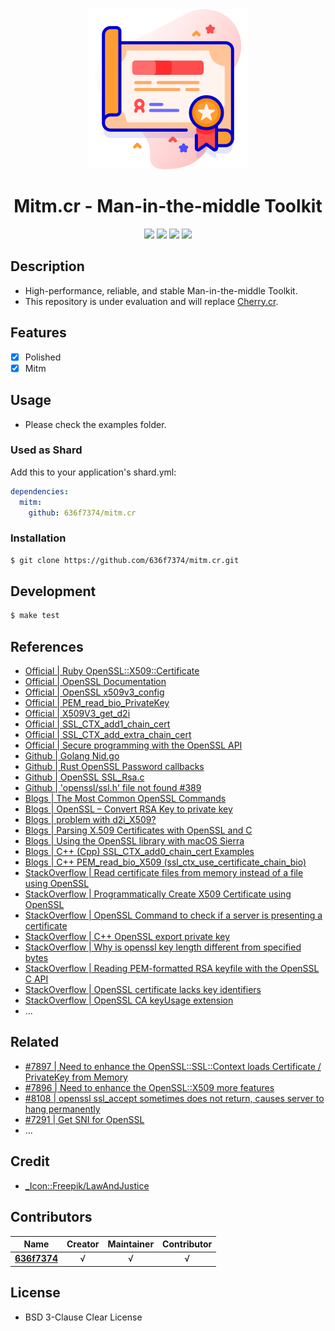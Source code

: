 <div align = "center"><img src="images/icon.png" width="256" height="256" /></div>

<div align = "center">
  <h1>Mitm.cr - Man-in-the-middle Toolkit</h1>
</div>

<p align="center">
  <a href="https://crystal-lang.org">
    <img src="https://img.shields.io/badge/built%20with-crystal-000000.svg" /></a>
  <a href="https://github.com/636f7374/mitm.cr/actions">
    <img src="https://github.com/636f7374/mitm.cr/workflows/Continuous%20Integration/badge.svg" /></a>
  <a href="https://github.com/636f7374/mitm.cr/releases">
    <img src="https://img.shields.io/github/release/636f7374/mitm.cr.svg" /></a>
  <a href="https://github.com/636f7374/mitm.cr/blob/master/license">
    <img src="https://img.shields.io/github/license/636f7374/mitm.cr.svg"></a>
</p>

## Description

* High-performance, reliable, and stable Man-in-the-middle Toolkit.
* This repository is under evaluation and will replace [Cherry.cr](https://github.com/636f7374/cherry.cr).

## Features

* [X] Polished
* [X] Mitm

## Usage

* Please check the examples folder.

### Used as Shard

Add this to your application's shard.yml:

```yaml
dependencies:
  mitm:
    github: 636f7374/mitm.cr
```

### Installation

```bash
$ git clone https://github.com/636f7374/mitm.cr.git
```

## Development

```bash
$ make test
```

## References

* [Official | Ruby OpenSSL::X509::Certificate](https://ruby-doc.org/stdlib-2.4.0/libdoc/openssl/rdoc/OpenSSL/X509/Certificate.html)
* [Official | OpenSSL Documentation](https://www.openssl.org/docs/)
* [Official | OpenSSL x509v3_config](https://www.openssl.org/docs/manmaster/man5/x509v3_config.html)
* [Official | PEM_read_bio_PrivateKey](https://www.openssl.org/docs/man1.1.0/man3/PEM_write_bio_RSA_PUBKEY.html)
* [Official | X509V3_get_d2i](https://www.openssl.org/docs/man1.1.0/man3/X509_add1_ext_i2d.html)
* [Official | SSL_CTX_add1_chain_cert](https://www.openssl.org/docs/man1.0.2/man3/SSL_CTX_add0_chain_cert.html)
* [Official | SSL_CTX_add_extra_chain_cert](https://www.openssl.org/docs/man1.0.2/man3/SSL_CTX_add_extra_chain_cert.html)
* [Official | Secure programming with the OpenSSL API](https://developer.ibm.com/tutorials/l-openssl/)
* [Github | Golang Nid.go](https://github.com/spacemonkeygo/openssl/blob/master/nid.go)
* [Github | Rust OpenSSL Password callbacks](https://github.com/sfackler/rust-openssl/pull/410)
* [Github | OpenSSL SSL_Rsa.c](https://github.com/openssl/openssl/blob/master/ssl/ssl_rsa.c)
* [Github | 'openssl/ssl.h' file not found #389](https://github.com/libimobiledevice/libimobiledevice/issues/389)
* [Blogs | The Most Common OpenSSL Commands](https://www.sslshopper.com/article-most-common-openssl-commands.html)
* [Blogs | OpenSSL – Convert RSA Key to private key](https://rafpe.ninja/2016/08/17/openssl-convert-rsa-key-to-private-key/)
* [Blogs | problem with d2i_X509?](http://openssl.6102.n7.nabble.com/problem-with-d2i-X509-td1537.html)
* [Blogs | Parsing X.509 Certificates with OpenSSL and C](https://zakird.com/2013/10/13/certificate-parsing-with-openssl)
* [Blogs | Using the OpenSSL library with macOS Sierra](https://medium.com/@timmykko/using-openssl-library-with-macos-sierra-7807cfd47892)
* [Blogs | C++ (Cpp) SSL_CTX_add0_chain_cert Examples](https://cpp.hotexamples.com/examples/-/-/SSL_CTX_add0_chain_cert/cpp-ssl_ctx_add0_chain_cert-function-examples.html)
* [Blogs | C++ PEM_read_bio_X509 (ssl_ctx_use_certificate_chain_bio)](https://vimsky.com/examples/detail/cpp-ex-----PEM_read_bio_X509-function.html)
* [StackOverflow | Read certificate files from memory instead of a file using OpenSSL](https://stackoverflow.com/questions/3810058/read-certificate-files-from-memory-instead-of-a-file-using-openssl)
* [StackOverflow | Programmatically Create X509 Certificate using OpenSSL](https://stackoverflow.com/questions/256405/programmatically-create-x509-certificate-using-openssl)
* [StackOverflow | OpenSSL Command to check if a server is presenting a certificate](https://stackoverflow.com/questions/24457408/openssl-command-to-check-if-a-server-is-presenting-a-certificate)
* [StackOverflow | C++ OpenSSL export private key](https://stackoverflow.com/questions/5367991/c-openssl-export-private-key)
* [StackOverflow | Why is openssl key length different from specified bytes](https://security.stackexchange.com/questions/102508/why-is-openssl-key-length-different-from-specified-bytes)
* [StackOverflow | Reading PEM-formatted RSA keyfile with the OpenSSL C API](https://stackoverflow.com/questions/16675147/reading-pem-formatted-rsa-keyfile-with-the-openssl-c-api)
* [StackOverflow | OpenSSL certificate lacks key identifiers](https://stackoverflow.com/questions/2883164/openssl-certificate-lacks-key-identifiers)
* [StackOverflow | OpenSSL CA keyUsage extension](https://superuser.com/questions/738612/openssl-ca-keyusage-extension)
* ...

## Related

* [#7897 | Need to enhance the OpenSSL::SSL::Context loads Certificate / PrivateKey from Memory](https://github.com/crystal-lang/crystal/issues/7897)
* [#7896 | Need to enhance the OpenSSL::X509 more features](https://github.com/crystal-lang/crystal/issues/7896)
* [#8108 | openssl ssl_accept sometimes does not return, causes server to hang permanently](https://github.com/crystal-lang/crystal/issues/8108)
* [#7291 | Get SNI for OpenSSL](https://github.com/crystal-lang/crystal/pull/7291)
* ...

## Credit

* [\_Icon::Freepik/LawAndJustice](https://www.flaticon.com/packs/law-and-justice-62)

## Contributors

|Name|Creator|Maintainer|Contributor|
|:---:|:---:|:---:|:---:|
|**[636f7374](https://github.com/636f7374)**|√|√|√|

## License

* BSD 3-Clause Clear License
